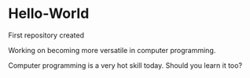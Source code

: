 # Hello-World
First repository created

Working on becoming more versatile in computer programming.

Computer programming is a very hot skill today. Should you learn it too?
